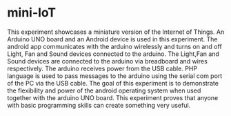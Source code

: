 # mini-IoT
This experiment showcases a miniature version of the Internet of Things. An Arduino UNO board and an Android device is used in this experiment. The android app communicates with the arduino wirelessly and turns on and off Light, Fan and Sound devices connected to the arduino. The Light,Fan and Sound devices are connected to the arduino via breadboard and wires respectively. The arduino receives power from the USB cable. PHP language is used to pass messages to the arduino using the serial com port of the PC via the USB cable.  The goal of this experiment is to demonstrate the flexibility and power of the android operating system when used together with the arduino UNO board. This experiment proves that anyone with basic programming skills can create something very useful.
